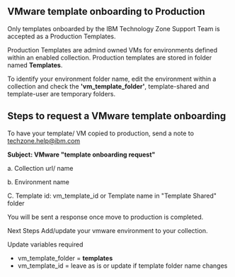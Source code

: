 ## VMware template onboarding to Production

Only templates onboarded by the IBM Technology Zone Support Team is accepted as a Production Templates.

Production Templates are admind owned VMs for environments defined within an enabled collection. 
Production templates are stored in folder named **Templates**. 

To identify your environment folder name, edit the environment within a collection and check the **'vm_template_folder'**, template-shared and template-user are temporary folders.

## Steps to request a VMware template onboarding

To have your template/ VM copied to production, send a note to techzone.help@ibm.com

**Subject: VMware "template onboarding request"**

a. Collection url/ name

b. Environment name

C. Template id: vm_template_id or Template name in "Template Shared" folder


You will be sent a response once move to production is completed. 

Next Steps Add/update your vmware environment to your collection. 

Update variables required  
- vm_template_folder = **templates**
- vm_template_id = leave as is or update if template folder name changes






